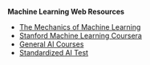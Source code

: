**Machine Learning Web Resources**

- [The Mechanics of Machine Learning](https://mlbook.explained.ai/)
- [Stanford Machine Learning Coursera](https://www.coursera.org/learn/machine-learning#syllabus)
- [General AI Courses](https://www.deeplearning.ai/)
- [Standardized AI Test](https://workera.ai/?utm_source=deeplearning_ai&utm_medium=deeplearning_ai_website&utm_campaign=deeplearning_ai_block)